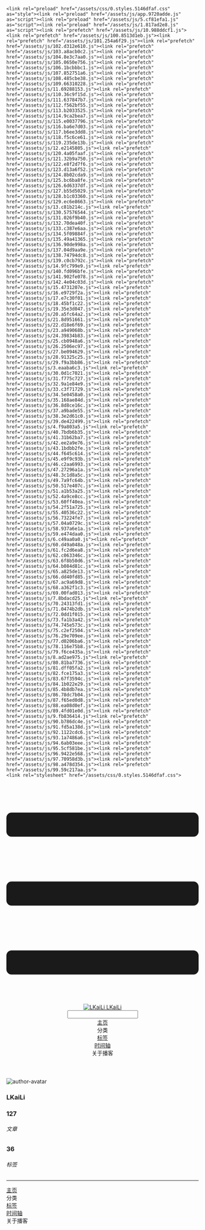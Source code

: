<!DOCTYPE html>
<html lang="zh-CN">
  <head>
    <meta charset="utf-8">
    <meta name="viewport" content="width=device-width,initial-scale=1">
    <title>Other | LKaiLi</title>
    <meta name="generator" content="VuePress 1.8.2">
    <link rel="icon" href="https://pan.zealsay.com/blog/favicon.ico">
    <script language="javascript" type="text/javascript" src="https://cdn.bootcdn.net/ajax/libs/jquery/3.5.1/jquery.min.js"></script>
    <script language="javascript" type="text/javascript" src="/js/mouseClick.js"></script>
    <script>var _hmt = _hmt || [];
      (function() {
        var hm = document.createElement("script");
        hm.src = "https://hm.baidu.com/hm.js?61498f37b83812e7b85952d5feaaab47";
        var s = document.getElementsByTagName("script")[0]; 
        s.parentNode.insertBefore(hm, s);
      })();</script>
    <meta name="description" content="草 走 🤸 忽略">
    <meta name="viewport" content="width=device-width,initial-scale=1,user-scalable=no">
    
    <link rel="preload" href="/assets/css/0.styles.5146dfaf.css" as="style"><link rel="preload" href="/assets/js/app.9720adde.js" as="script"><link rel="preload" href="/assets/js/5.cf81efa1.js" as="script"><link rel="preload" href="/assets/js/1.817ad2e8.js" as="script"><link rel="prefetch" href="/assets/js/10.988ddcf1.js"><link rel="prefetch" href="/assets/js/100.8513d1eb.js"><link rel="prefetch" href="/assets/js/101.254a6f29.js"><link rel="prefetch" href="/assets/js/102.d312e610.js"><link rel="prefetch" href="/assets/js/103.a8acb0c2.js"><link rel="prefetch" href="/assets/js/104.8e3c7aa0.js"><link rel="prefetch" href="/assets/js/105.0650e756.js"><link rel="prefetch" href="/assets/js/106.1bcbbbc1.js"><link rel="prefetch" href="/assets/js/107.852751a6.js"><link rel="prefetch" href="/assets/js/108.485cbe38.js"><link rel="prefetch" href="/assets/js/109.66310228.js"><link rel="prefetch" href="/assets/js/11.69288153.js"><link rel="prefetch" href="/assets/js/110.36c9f15d.js"><link rel="prefetch" href="/assets/js/111.637847b7.js"><link rel="prefetch" href="/assets/js/112.f562bf55.js"><link rel="prefetch" href="/assets/js/113.b2033525.js"><link rel="prefetch" href="/assets/js/114.9ca2bea7.js"><link rel="prefetch" href="/assets/js/115.e0037796.js"><link rel="prefetch" href="/assets/js/116.ba6e7d03.js"><link rel="prefetch" href="/assets/js/117.b6ee3dd8.js"><link rel="prefetch" href="/assets/js/118.f5c6ce61.js"><link rel="prefetch" href="/assets/js/119.235de13b.js"><link rel="prefetch" href="/assets/js/12.e2145805.js"><link rel="prefetch" href="/assets/js/120.4a05faaf.js"><link rel="prefetch" href="/assets/js/121.32b9a750.js"><link rel="prefetch" href="/assets/js/122.e8f2d7f6.js"><link rel="prefetch" href="/assets/js/123.d13a6f52.js"><link rel="prefetch" href="/assets/js/124.8b02cda9.js"><link rel="prefetch" href="/assets/js/125.bc6ba8fe.js"><link rel="prefetch" href="/assets/js/126.6d6337df.js"><link rel="prefetch" href="/assets/js/127.b55d5029.js"><link rel="prefetch" href="/assets/js/128.b1c03360.js"><link rel="prefetch" href="/assets/js/129.ec6e8663.js"><link rel="prefetch" href="/assets/js/13.c81b214c.js"><link rel="prefetch" href="/assets/js/130.57576544.js"><link rel="prefetch" href="/assets/js/131.026f9b40.js"><link rel="prefetch" href="/assets/js/132.70dea40f.js"><link rel="prefetch" href="/assets/js/133.c387e6aa.js"><link rel="prefetch" href="/assets/js/134.5f09884f.js"><link rel="prefetch" href="/assets/js/135.49a41365.js"><link rel="prefetch" href="/assets/js/136.90de998a.js"><link rel="prefetch" href="/assets/js/137.04d9aa9e.js"><link rel="prefetch" href="/assets/js/138.74794dc8.js"><link rel="prefetch" href="/assets/js/139.c0cb792c.js"><link rel="prefetch" href="/assets/js/14.9fc799e9.js"><link rel="prefetch" href="/assets/js/140.fd096bfe.js"><link rel="prefetch" href="/assets/js/141.902fe078.js"><link rel="prefetch" href="/assets/js/142.4e04c03d.js"><link rel="prefetch" href="/assets/js/15.4731207e.js"><link rel="prefetch" href="/assets/js/16.e9729f2a.js"><link rel="prefetch" href="/assets/js/17.e7c30f01.js"><link rel="prefetch" href="/assets/js/18.45bf1c22.js"><link rel="prefetch" href="/assets/js/19.35e3d047.js"><link rel="prefetch" href="/assets/js/20.a5fc64a2.js"><link rel="prefetch" href="/assets/js/21.8d951661.js"><link rel="prefetch" href="/assets/js/22.d18e6f69.js"><link rel="prefetch" href="/assets/js/23.a949068b.js"><link rel="prefetch" href="/assets/js/24.39834b83.js"><link rel="prefetch" href="/assets/js/25.cb0948a6.js"><link rel="prefetch" href="/assets/js/26.2506ec97.js"><link rel="prefetch" href="/assets/js/27.be094629.js"><link rel="prefetch" href="/assets/js/28.91325c25.js"><link rel="prefetch" href="/assets/js/29.f9a3bb86.js"><link rel="prefetch" href="/assets/js/3.eaaba6c3.js"><link rel="prefetch" href="/assets/js/30.0d1c7021.js"><link rel="prefetch" href="/assets/js/31.f775c727.js"><link rel="prefetch" href="/assets/js/32.9a1e84e9.js"><link rel="prefetch" href="/assets/js/33.c3f71729.js"><link rel="prefetch" href="/assets/js/34.5e0458a0.js"><link rel="prefetch" href="/assets/js/35.168ae84d.js"><link rel="prefetch" href="/assets/js/36.8d8ce16c.js"><link rel="prefetch" href="/assets/js/37.a9bade55.js"><link rel="prefetch" href="/assets/js/38.3e2d61c0.js"><link rel="prefetch" href="/assets/js/39.de422499.js"><link rel="prefetch" href="/assets/js/4.f9a803a5.js"><link rel="prefetch" href="/assets/js/40.7bdb6b35.js"><link rel="prefetch" href="/assets/js/41.31b62ba7.js"><link rel="prefetch" href="/assets/js/42.ee2a9e76.js"><link rel="prefetch" href="/assets/js/43.1bdbb2fe.js"><link rel="prefetch" href="/assets/js/44.f645c614.js"><link rel="prefetch" href="/assets/js/45.e9f9c93b.js"><link rel="prefetch" href="/assets/js/46.c2aa6993.js"><link rel="prefetch" href="/assets/js/47.27296a1a.js"><link rel="prefetch" href="/assets/js/48.3c1d8a5c.js"><link rel="prefetch" href="/assets/js/49.7a9fc64b.js"><link rel="prefetch" href="/assets/js/50.517e407c.js"><link rel="prefetch" href="/assets/js/51.a1b53a25.js"><link rel="prefetch" href="/assets/js/52.4a9ce8cc.js"><link rel="prefetch" href="/assets/js/53.60ff40ea.js"><link rel="prefetch" href="/assets/js/54.2f51a725.js"><link rel="prefetch" href="/assets/js/55.40536c22.js"><link rel="prefetch" href="/assets/js/56.73224fe7.js"><link rel="prefetch" href="/assets/js/57.04a0729c.js"><link rel="prefetch" href="/assets/js/58.937a6e1a.js"><link rel="prefetch" href="/assets/js/59.e474daa0.js"><link rel="prefetch" href="/assets/js/6.c49aa0a0.js"><link rel="prefetch" href="/assets/js/60.d49a048a.js"><link rel="prefetch" href="/assets/js/61.fc2d6ea8.js"><link rel="prefetch" href="/assets/js/62.c063346c.js"><link rel="prefetch" href="/assets/js/63.6f8b50d6.js"><link rel="prefetch" href="/assets/js/64.b084d81c.js"><link rel="prefetch" href="/assets/js/65.a825de13.js"><link rel="prefetch" href="/assets/js/66.dd40fd85.js"><link rel="prefetch" href="/assets/js/67.ac9a69d8.js"><link rel="prefetch" href="/assets/js/68.a362f1c3.js"><link rel="prefetch" href="/assets/js/69.00fad013.js"><link rel="prefetch" href="/assets/js/7.8bdacd25.js"><link rel="prefetch" href="/assets/js/70.24313fd1.js"><link rel="prefetch" href="/assets/js/71.0474b2db.js"><link rel="prefetch" href="/assets/js/72.0dd1f015.js"><link rel="prefetch" href="/assets/js/73.fa1b3a42.js"><link rel="prefetch" href="/assets/js/74.745e573c.js"><link rel="prefetch" href="/assets/js/75.c2ef2504.js"><link rel="prefetch" href="/assets/js/76.29e709ee.js"><link rel="prefetch" href="/assets/js/77.d0206ba6.js"><link rel="prefetch" href="/assets/js/78.116e75b8.js"><link rel="prefetch" href="/assets/js/79.f6ce435a.js"><link rel="prefetch" href="/assets/js/8.ad2ae975.js"><link rel="prefetch" href="/assets/js/80.81ba7736.js"><link rel="prefetch" href="/assets/js/81.dff05fa2.js"><link rel="prefetch" href="/assets/js/82.fce175a3.js"><link rel="prefetch" href="/assets/js/83.67f3594c.js"><link rel="prefetch" href="/assets/js/84.1b022e29.js"><link rel="prefetch" href="/assets/js/85.4b8db7ea.js"><link rel="prefetch" href="/assets/js/86.78dc7b04.js"><link rel="prefetch" href="/assets/js/87.f65ed0d8.js"><link rel="prefetch" href="/assets/js/88.ea08d0ef.js"><link rel="prefetch" href="/assets/js/89.4fd01e0d.js"><link rel="prefetch" href="/assets/js/9.fb836414.js"><link rel="prefetch" href="/assets/js/90.b786dc4e.js"><link rel="prefetch" href="/assets/js/91.fd5a138d.js"><link rel="prefetch" href="/assets/js/92.1122cdc6.js"><link rel="prefetch" href="/assets/js/93.1a7486a6.js"><link rel="prefetch" href="/assets/js/94.6ab03eee.js"><link rel="prefetch" href="/assets/js/95.5cf581be.js"><link rel="prefetch" href="/assets/js/96.9422e568.js"><link rel="prefetch" href="/assets/js/97.70958d3b.js"><link rel="prefetch" href="/assets/js/98.a478d354.js"><link rel="prefetch" href="/assets/js/99.59c217aa.js">
    <link rel="stylesheet" href="/assets/css/0.styles.5146dfaf.css">
  </head>
  <body>
    <div id="app" data-server-rendered="true"><div class="theme-container no-sidebar" data-v-57e19720><div data-v-57e19720><div id="loader-wrapper" class="loading-wrapper" data-v-d48f4d20 data-v-57e19720 data-v-57e19720><div class="loader-main" data-v-d48f4d20><div data-v-d48f4d20></div><div data-v-d48f4d20></div><div data-v-d48f4d20></div><div data-v-d48f4d20></div></div> <!----> <!----></div> <div class="password-shadow password-wrapper-out" style="display:none;" data-v-89477f7e data-v-57e19720 data-v-57e19720><h3 class="title" style="display:none;" data-v-89477f7e data-v-89477f7e>LKaiLi</h3> <!----> <label id="box" class="inputBox" style="display:none;" data-v-89477f7e data-v-89477f7e><input type="password" value="" data-v-89477f7e> <span data-v-89477f7e>Konck! Knock!</span> <button data-v-89477f7e>OK</button></label> <div class="footer" style="display:none;" data-v-89477f7e data-v-89477f7e><span data-v-89477f7e><i class="iconfont reco-theme" data-v-89477f7e></i> <a target="blank" href="https://vuepress-theme-reco.recoluan.com" data-v-89477f7e>vuePress-theme-reco</a></span> <span data-v-89477f7e><i class="iconfont reco-copyright" data-v-89477f7e></i> <a data-v-89477f7e><span data-v-89477f7e>LKaiLi</span>
            
          <span data-v-89477f7e>2021  - </span>
          2022
        </a></span></div></div> <div class="hide" data-v-57e19720><div data-v-57e19720><div id="smart" class="wrapper-page" style="background-image:url(https://jinyanlong-1305883696.cos.ap-hongkong.myqcloud.com/banner_image/banner_5.jpg);background-position-x:center;background-position-y:center;background-size:cover;background-repeat-x:no-repeat;background-repeat-y:no-repeat;" data-v-57e19720><header class="navbar" data-v-57e19720><div class="sidebar-button"><svg xmlns="http://www.w3.org/2000/svg" aria-hidden="true" role="img" viewBox="0 0 448 512" class="icon"><path fill="currentColor" d="M436 124H12c-6.627 0-12-5.373-12-12V80c0-6.627 5.373-12 12-12h424c6.627 0 12 5.373 12 12v32c0 6.627-5.373 12-12 12zm0 160H12c-6.627 0-12-5.373-12-12v-32c0-6.627 5.373-12 12-12h424c6.627 0 12 5.373 12 12v32c0 6.627-5.373 12-12 12zm0 160H12c-6.627 0-12-5.373-12-12v-32c0-6.627 5.373-12 12-12h424c6.627 0 12 5.373 12 12v32c0 6.627-5.373 12-12 12z"></path></svg></div> <a href="/" class="home-link router-link-active"><img src="/logo.png" alt="LKaiLi" class="logo"> <span class="site-name">LKaiLi</span></a> <div class="links"><div id="dayNightSwitch" class="generalWrapper" data-v-32f44868><a class="click" data-v-32f44868><div class="onOff daySwitch" data-v-32f44868><div class="star star1" data-v-32f44868></div> <div class="star star2" data-v-32f44868></div> <div class="star star3" data-v-32f44868></div> <div class="star star4" data-v-32f44868></div> <div class="star star5" data-v-32f44868></div> <div class="star sky" data-v-32f44868></div> <div class="sunMoon" data-v-32f44868><div class="crater crater1" data-v-32f44868></div> <div class="crater crater2" data-v-32f44868></div> <div class="crater crater3" data-v-32f44868></div> <div class="cloud part1" data-v-32f44868></div> <div class="cloud part2" data-v-32f44868></div></div></div></a></div> <div class="search-box"><i class="iconfont reco-search"></i> <input aria-label="Search" autocomplete="off" spellcheck="false" value=""> <!----></div> <nav class="nav-links can-hide"><div class="nav-item"><a href="/" class="nav-link"><i class="iconfont reco-home"></i>
  主页
</a></div><div class="nav-item"><div class="dropdown-wrapper"><a class="dropdown-title"><span class="title"><i class="iconfont reco-category"></i>
      分类
    </span> <span class="arrow right"></span></a> <ul class="nav-dropdown" style="display:none;"><li class="dropdown-item"><!----> <a href="/categories/GSAP/" class="nav-link"><i class="iconfont undefined"></i>
  GSAP
</a></li><li class="dropdown-item"><!----> <a href="/categories/JavaScript/" class="nav-link"><i class="iconfont undefined"></i>
  JavaScript
</a></li><li class="dropdown-item"><!----> <a href="/categories/TypeScript/" class="nav-link"><i class="iconfont undefined"></i>
  TypeScript
</a></li><li class="dropdown-item"><!----> <a href="/categories/Vite/" class="nav-link"><i class="iconfont undefined"></i>
  Vite
</a></li><li class="dropdown-item"><!----> <a href="/categories/Vue/" class="nav-link"><i class="iconfont undefined"></i>
  Vue
</a></li><li class="dropdown-item"><!----> <a href="/categories/Vscode/" class="nav-link"><i class="iconfont undefined"></i>
  Vscode
</a></li><li class="dropdown-item"><!----> <a href="/categories/Vue3/" class="nav-link"><i class="iconfont undefined"></i>
  Vue3
</a></li><li class="dropdown-item"><!----> <a href="/categories/RABC/" class="nav-link"><i class="iconfont undefined"></i>
  RABC
</a></li><li class="dropdown-item"><!----> <a href="/categories/小程序/" class="nav-link"><i class="iconfont undefined"></i>
  小程序
</a></li><li class="dropdown-item"><!----> <a href="/categories/axios/" class="nav-link"><i class="iconfont undefined"></i>
  axios
</a></li><li class="dropdown-item"><!----> <a href="/categories/Css/" class="nav-link"><i class="iconfont undefined"></i>
  Css
</a></li><li class="dropdown-item"><!----> <a href="/categories/three.js/" class="nav-link"><i class="iconfont undefined"></i>
  three.js
</a></li><li class="dropdown-item"><!----> <a href="/categories/other/" class="nav-link"><i class="iconfont undefined"></i>
  other
</a></li><li class="dropdown-item"><!----> <a href="/categories/uniapp/" class="nav-link"><i class="iconfont undefined"></i>
  uniapp
</a></li><li class="dropdown-item"><!----> <a href="/categories/vue-element-admin/" class="nav-link"><i class="iconfont undefined"></i>
  vue-element-admin
</a></li></ul></div></div><div class="nav-item"><a href="/tag/" class="nav-link"><i class="iconfont reco-tag"></i>
  标签
</a></div><div class="nav-item"><a href="/timeline/" class="nav-link"><i class="iconfont reco-date"></i>
  时间轴
</a></div><div class="nav-item"><div class="dropdown-wrapper"><a class="dropdown-title"><span class="title"><i class="iconfont reco-other"></i>
      关于播客
    </span> <span class="arrow right"></span></a> <ul class="nav-dropdown" style="display:none;"><li class="dropdown-item"><!----> <a href="/about/" class="nav-link"><i class="iconfont reco-mail"></i>
  关于我
</a></li><li class="dropdown-item"><!----> <a href="/other/" class="nav-link"><i class="iconfont reco-account"></i>
  联系我
</a></li></ul></div></div> <!----></nav></div></header> <div class="sidebar-mask" data-v-57e19720></div> <aside class="sidebar" data-v-57e19720><div class="personal-info-wrapper" data-v-03833281 data-v-57e19720><img src="https://jinyanlong-1305883696.cos.ap-hongkong.myqcloud.com/my_cat.png" alt="author-avatar" class="personal-img" data-v-03833281> <h3 class="name" data-v-03833281>
    LKaiLi
  </h3> <div class="num" data-v-03833281><div data-v-03833281><h3 data-v-03833281>127</h3> <h6 data-v-03833281>文章</h6></div> <div data-v-03833281><h3 data-v-03833281>36</h3> <h6 data-v-03833281>标签</h6></div></div> <hr data-v-03833281></div> <nav class="nav-links"><div class="nav-item"><a href="/" class="nav-link"><i class="iconfont reco-home"></i>
  主页
</a></div><div class="nav-item"><div class="dropdown-wrapper"><a class="dropdown-title"><span class="title"><i class="iconfont reco-category"></i>
      分类
    </span> <span class="arrow right"></span></a> <ul class="nav-dropdown" style="display:none;"><li class="dropdown-item"><!----> <a href="/categories/GSAP/" class="nav-link"><i class="iconfont undefined"></i>
  GSAP
</a></li><li class="dropdown-item"><!----> <a href="/categories/JavaScript/" class="nav-link"><i class="iconfont undefined"></i>
  JavaScript
</a></li><li class="dropdown-item"><!----> <a href="/categories/TypeScript/" class="nav-link"><i class="iconfont undefined"></i>
  TypeScript
</a></li><li class="dropdown-item"><!----> <a href="/categories/Vite/" class="nav-link"><i class="iconfont undefined"></i>
  Vite
</a></li><li class="dropdown-item"><!----> <a href="/categories/Vue/" class="nav-link"><i class="iconfont undefined"></i>
  Vue
</a></li><li class="dropdown-item"><!----> <a href="/categories/Vscode/" class="nav-link"><i class="iconfont undefined"></i>
  Vscode
</a></li><li class="dropdown-item"><!----> <a href="/categories/Vue3/" class="nav-link"><i class="iconfont undefined"></i>
  Vue3
</a></li><li class="dropdown-item"><!----> <a href="/categories/RABC/" class="nav-link"><i class="iconfont undefined"></i>
  RABC
</a></li><li class="dropdown-item"><!----> <a href="/categories/小程序/" class="nav-link"><i class="iconfont undefined"></i>
  小程序
</a></li><li class="dropdown-item"><!----> <a href="/categories/axios/" class="nav-link"><i class="iconfont undefined"></i>
  axios
</a></li><li class="dropdown-item"><!----> <a href="/categories/Css/" class="nav-link"><i class="iconfont undefined"></i>
  Css
</a></li><li class="dropdown-item"><!----> <a href="/categories/three.js/" class="nav-link"><i class="iconfont undefined"></i>
  three.js
</a></li><li class="dropdown-item"><!----> <a href="/categories/other/" class="nav-link"><i class="iconfont undefined"></i>
  other
</a></li><li class="dropdown-item"><!----> <a href="/categories/uniapp/" class="nav-link"><i class="iconfont undefined"></i>
  uniapp
</a></li><li class="dropdown-item"><!----> <a href="/categories/vue-element-admin/" class="nav-link"><i class="iconfont undefined"></i>
  vue-element-admin
</a></li></ul></div></div><div class="nav-item"><a href="/tag/" class="nav-link"><i class="iconfont reco-tag"></i>
  标签
</a></div><div class="nav-item"><a href="/timeline/" class="nav-link"><i class="iconfont reco-date"></i>
  时间轴
</a></div><div class="nav-item"><div class="dropdown-wrapper"><a class="dropdown-title"><span class="title"><i class="iconfont reco-other"></i>
      关于播客
    </span> <span class="arrow right"></span></a> <ul class="nav-dropdown" style="display:none;"><li class="dropdown-item"><!----> <a href="/about/" class="nav-link"><i class="iconfont reco-mail"></i>
  关于我
</a></li><li class="dropdown-item"><!----> <a href="/other/" class="nav-link"><i class="iconfont reco-account"></i>
  联系我
</a></li></ul></div></div> <!----></nav> <!----> </aside> <div class="password-shadow password-wrapper-in" style="display:none;" data-v-89477f7e data-v-57e19720><h3 class="title" style="display:none;" data-v-89477f7e data-v-89477f7e>Other</h3> <!----> <label id="box" class="inputBox" style="display:none;" data-v-89477f7e data-v-89477f7e><input type="password" value="" data-v-89477f7e> <span data-v-89477f7e>Konck! Knock!</span> <button data-v-89477f7e>OK</button></label> <div class="footer" style="display:none;" data-v-89477f7e data-v-89477f7e><span data-v-89477f7e><i class="iconfont reco-theme" data-v-89477f7e></i> <a target="blank" href="https://vuepress-theme-reco.recoluan.com" data-v-89477f7e>vuePress-theme-reco</a></span> <span data-v-89477f7e><i class="iconfont reco-copyright" data-v-89477f7e></i> <a data-v-89477f7e><span data-v-89477f7e>LKaiLi</span>
            
          <span data-v-89477f7e>2021  - </span>
          2022
        </a></span></div></div></div> <div data-v-57e19720><main class="page" style="padding-right:0;"><div class="page-title" style="display:none;"><h1 class="title"></h1> <div class="page-info" data-v-0efa1f05><i class="iconfont reco-account" data-v-0efa1f05><span data-v-0efa1f05>LKaiLi</span></i> <!----> <i class="iconfont reco-eye" data-v-0efa1f05><span id="/blogs/other/第一篇文章.md" data-flag-title="Your Article Title" class="leancloud-visitors" data-v-0efa1f05><a class="leancloud-visitors-count" style="font-size:.9rem;font-weight:normal;color:#999;"></a></span></i> <!----></div></div> <!----> <footer class="page-edit" style="display:none;"><!----> <!----></footer> <!----> <!----> <!----></main> <!----></div></div></div></div></div><div class="global-ui"><div class="back-to-ceiling" style="right:1rem;bottom:6rem;width:2.5rem;height:2.5rem;border-radius:.25rem;line-height:2.5rem;display:none;" data-v-c6073ba8 data-v-c6073ba8><svg t="1574745035067" viewBox="0 0 1024 1024" version="1.1" xmlns="http://www.w3.org/2000/svg" p-id="5404" class="icon" data-v-c6073ba8><path d="M526.60727968 10.90185116a27.675 27.675 0 0 0-29.21455937 0c-131.36607665 82.28402758-218.69155461 228.01873535-218.69155402 394.07834331a462.20625001 462.20625001 0 0 0 5.36959153 69.94390903c1.00431239 6.55289093-0.34802892 13.13561351-3.76865779 18.80351572-32.63518765 54.11355614-51.75690182 118.55860487-51.7569018 187.94566865a371.06718723 371.06718723 0 0 0 11.50484808 91.98906777c6.53300375 25.50556257 41.68394495 28.14064038 52.69160883 4.22606766 17.37162448-37.73630017 42.14135425-72.50938081 72.80769204-103.21549295 2.18761121 3.04276886 4.15646224 6.24463696 6.40373557 9.22774369a1871.4375 1871.4375 0 0 0 140.04691725 5.34970492 1866.36093723 1866.36093723 0 0 0 140.04691723-5.34970492c2.24727335-2.98310674 4.21612437-6.18497483 6.3937923-9.2178004 30.66633723 30.70611158 55.4360664 65.4791928 72.80769147 103.21549355 11.00766384 23.91457269 46.15860503 21.27949489 52.69160879-4.22606768a371.15156223 371.15156223 0 0 0 11.514792-91.99901164c0-69.36717486-19.13165746-133.82216804-51.75690182-187.92578088-3.42062944-5.66790279-4.76302748-12.26056868-3.76865837-18.80351632a462.20625001 462.20625001 0 0 0 5.36959269-69.943909c-0.00994388-166.08943902-87.32547796-311.81420293-218.6915546-394.09823051zM605.93803103 357.87693858a93.93749974 93.93749974 0 1 1-187.89594924 6.1e-7 93.93749974 93.93749974 0 0 1 187.89594924-6.1e-7z" p-id="5405" data-v-c6073ba8></path><path d="M429.50777625 765.63860547C429.50777625 803.39355007 466.44236686 1000.39046097 512.00932183 1000.39046097c45.56695499 0 82.4922232-197.00623328 82.5015456-234.7518555 0-37.75494459-36.9345906-68.35043303-82.4922232-68.34111062-45.57627738-0.00932239-82.52019037 30.59548842-82.51086798 68.34111062z" p-id="5406" data-v-c6073ba8></path></svg></div><div></div><APlayer audio="" fixed="true" mini="true" theme="#647ea0" loop="loop" order="list" preload="auto" volume="0.3" mutex="true" lrc-type="0" list-folded="true" list-max-height="250" storage-name="vuepress-plugin-meting" id="aplayer-fixed"></APlayer><div id="goTop" class="hide-cat" data-v-bf92849a></div><div class="kanbanniang" data-v-5775ee02><div class="banniang-container" style="display:;" data-v-5775ee02><div class="messageBox" style="right:68px;bottom:190px;display:none;" data-v-5775ee02>
      欢迎来到 LKaiLi
    </div> <div class="operation" style="right:90px;bottom:40px;display:none;" data-v-5775ee02><i class="kbnfont kbn-ban-home ban-home" data-v-5775ee02></i> <i class="kbnfont kbn-ban-message message" data-v-5775ee02></i> <i class="kbnfont kbn-ban-close close" data-v-5775ee02></i> <a target="_blank" href="https://vuepress-theme-reco.recoluan.com/views/plugins/kanbanniang.html" data-v-5775ee02><i class="kbnfont kbn-ban-info info" data-v-5775ee02></i></a> <i class="kbnfont kbn-ban-theme skin" style="display:none;" data-v-5775ee02></i></div> <canvas id="banniang" width="120" height="322" class="live2d" style="right:90px;bottom:-20px;opacity:0.9;" data-v-5775ee02></canvas></div> <div class="showBanNiang" style="display:none;" data-v-5775ee02>
    看板娘
  </div></div></div></div>
    <script src="/assets/js/app.9720adde.js" defer></script><script src="/assets/js/5.cf81efa1.js" defer></script><script src="/assets/js/1.817ad2e8.js" defer></script>
  </body>
</html>
